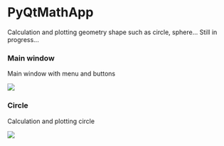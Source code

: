 # PyQtMathApp
Calculation and plotting geometry shape such as circle, sphere... Still in progress...

### Main window
Main window with menu and buttons

![](https://github.com/hrosicka/PyQtMathApp/blob/master/doc/MainWindow.PNG)

### Circle
Calculation and plotting circle

![](https://github.com/hrosicka/PyQtMathApp/blob/master/doc/CircleCalculation.PNG)

